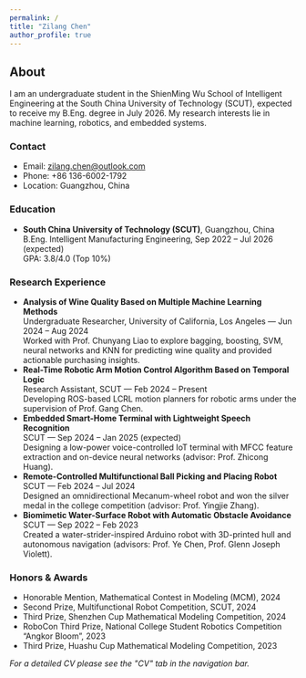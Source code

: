 ```yaml
---
permalink: /
title: "Zilang Chen"
author_profile: true
---
```


## About

I am an undergraduate student in the ShienMing Wu School of Intelligent Engineering at the South China University of Technology (SCUT), expected to receive my B.Eng. degree in July 2026. My research interests lie in machine learning, robotics, and embedded systems.

### Contact
- Email: [zilang.chen@outlook.com](mailto:zilang.chen@outlook.com)  
- Phone: +86 136-6002-1792  
- Location: Guangzhou, China  

### Education
- **South China University of Technology (SCUT)**, Guangzhou, China  
  B.Eng. Intelligent Manufacturing Engineering, Sep 2022 – Jul 2026 (expected)  
  GPA: 3.8/4.0 (Top 10%)

### Research Experience
- **Analysis of Wine Quality Based on Multiple Machine Learning Methods**  
  Undergraduate Researcher, University of California, Los Angeles — Jun 2024 – Aug 2024  
  Worked with Prof. Chunyang Liao to explore bagging, boosting, SVM, neural networks and KNN for predicting wine quality and provided actionable purchasing insights.
- **Real-Time Robotic Arm Motion Control Algorithm Based on Temporal Logic**  
  Research Assistant, SCUT — Feb 2024 – Present  
  Developing ROS-based LCRL motion planners for robotic arms under the supervision of Prof. Gang Chen.
- **Embedded Smart-Home Terminal with Lightweight Speech Recognition**  
  SCUT — Sep 2024 – Jan 2025 (expected)  
  Designing a low-power voice-controlled IoT terminal with MFCC feature extraction and on-device neural networks (advisor: Prof. Zhicong Huang).
- **Remote-Controlled Multifunctional Ball Picking and Placing Robot**  
  SCUT — Feb 2024 – Jul 2024  
  Designed an omnidirectional Mecanum-wheel robot and won the silver medal in the college competition (advisor: Prof. Yingjie Zhang).
- **Biomimetic Water-Surface Robot with Automatic Obstacle Avoidance**  
  SCUT — Sep 2022 – Feb 2023  
  Created a water-strider-inspired Arduino robot with 3D-printed hull and autonomous navigation (advisors: Prof. Ye Chen, Prof. Glenn Joseph Violett).

### Honors & Awards
- Honorable Mention, Mathematical Contest in Modeling (MCM), 2024  
- Second Prize, Multifunctional Robot Competition, SCUT, 2024  
- Third Prize, Shenzhen Cup Mathematical Modeling Competition, 2024  
- RoboCon Third Prize, National College Student Robotics Competition “Angkor Bloom”, 2023  
- Third Prize, Huashu Cup Mathematical Modeling Competition, 2023  

*For a detailed CV please see the "CV" tab in the navigation bar.*

